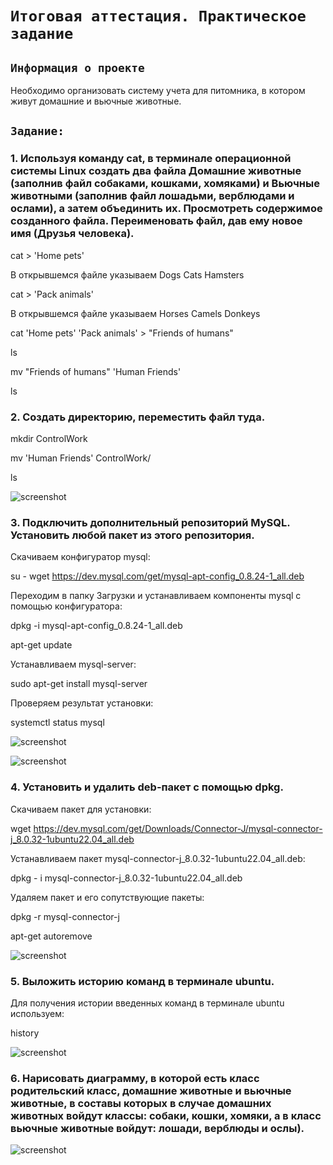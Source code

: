 # `Итоговая аттестация. Практическое задание`

## `Информация о проекте`
Необходимо организовать систему учета для питомника, в котором живут домашние и вьючные животные.

## `Задание:`

### 1. Используя команду cat, в терминале операционной системы Linux создать два файла Домашние животные (заполнив файл собаками, кошками, хомяками) и Вьючные животными (заполнив файл лошадьми, верблюдами и ослами), а затем объединить их. Просмотреть содержимое созданного файла. Переименовать файл, дав ему новое имя (Друзья человека).

cat > 'Home pets'

В открывшемся файле указываем
Dogs
Cats
Hamsters

cat > 'Pack animals'

В открывшемся файле указываем
Horses
Camels
Donkeys

cat 'Home pets' 'Pack animals' > "Friends of humans"

ls

mv "Friends of humans" 'Human Friends'

ls

### 2. Создать директорию, переместить файл туда.

mkdir ControlWork

mv 'Human Friends' ControlWork/

ls

![screenshot](img/1-2.png)

### 3. Подключить дополнительный репозиторий MySQL. Установить любой пакет из этого репозитория.

Скачиваем конфигуратор mysql:

su -
wget https://dev.mysql.com/get/mysql-apt-config_0.8.24-1_all.deb

Переходим в папку Загрузки и устанавливаем компоненты mysql с помощью конфигуратора:

dpkg -i mysql-apt-config_0.8.24-1_all.deb

apt-get update

Устанавливаем mysql-server:

sudo apt-get install mysql-server

Проверяем результат установки:

systemctl status mysql

![screenshot](img/3.png)

![screenshot](img/4.png)

### 4. Установить и удалить deb-пакет с помощью dpkg.

Скачиваем пакет для установки:

wget https://dev.mysql.com/get/Downloads/Connector-J/mysql-connector-j_8.0.32-1ubuntu22.04_all.deb

Устанавливаем пакет mysql-connector-j_8.0.32-1ubuntu22.04_all.deb:

dpkg - i mysql-connector-j_8.0.32-1ubuntu22.04_all.deb

Удаляем пакет и его сопутствующие пакеты:

dpkg -r mysql-connector-j

apt-get autoremove

![screenshot](img/5.png)

### 5. Выложить историю команд в терминале ubuntu.

Для получения истории введенных команд в терминале ubuntu используем:

history

![screenshot](img/6.png)

### 6. Нарисовать диаграмму, в которой есть класс родительский класс, домашние животные и вьючные животные, в составы которых в случае домашних животных войдут классы: собаки, кошки, хомяки, а в класс вьючные животные войдут: лошади, верблюды и ослы).

![screenshot](img/diagram.png)